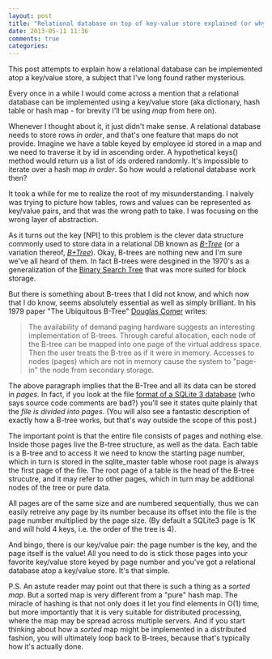 ```yaml
---
layout: post
title: "Relational database on top of key-value store explained (or why B-trees are cool)"
date: 2013-05-11 11:36
comments: true
categories: 
---
```


This post attempts to explain how a relational database can be
implemented atop a key/value store, a subject that I've long found
rather mysterious.

Every once in a while I would come across a mention that a relational
database can be implemented using a key/value store (aka dictionary,
hash table or hash map - for brevity I'll be using *map* from here on).

Whenever I thought about it, it just didn't make sense. A relational
database needs to store rows *in order*, and that's one feature that
maps do not provide. Imagine we have a table keyed by employee id
stored in a map and we need to traverse it by id in ascending order. A
hypothetical keys() method would return us a list of ids ordered
randomly. It's impossible to iterate over a hash map *in
order*. So how would a relational database work then?

It took a while for me to realize the root of my misunderstanding. I
naively was trying to picture how tables, rows and values can be
represented as key/value pairs, and that was the wrong path to take. I
was focusing on the wrong layer of abstraction. 

As it turns out the
key [NPI] to this problem is the clever data structure commonly used
to store data in a relational DB known as
*[B-Tree](http://en.wikipedia.org/wiki/B-tree)* (or a variation
thereof, *[B+Tree](http://en.wikipedia.org/wiki/B+tree)*). 
Okay, B-trees are nothing new and I'm sure we've all heard of them. In fact B-trees were 
desgined in the 1970's as a generalization of the
[Binary Search Tree](http://en.wikipedia.org/wiki/Binary_search_tree) that was 
more suited for block storage. 

But there is something about B-trees that I did not know, and which
now that I do know, seems absolutely essential as well as simply brilliant. In his 1979 paper "The
Ubiquitous B-Tree" [Douglas Comer](http://www.cs.purdue.edu/people/comer) writes: 

<blockquote> The availability of demand paging hardware suggests an
interesting implementation of B-trees.  Through careful allocation,
each node of the B-tree can be mapped into one page of the virtual
address space.  Then the user treats the B-tree as if it were in
memory.  Accesses to nodes (pages) which are not in memory cause the
system to "page-in" the node from secondary storage. </blockquote>

The above paragraph implies that the B-Tree and all its data can be
stored in *pages*. In fact, if you look at the file 
[format of a SQLite 3 database](http://www.sqlite.org/src/artifact/eecc84f02375b2bb7a44abbcbbe3747dde73edb2)
(who says source code comments are bad?) you'll see it states quite plainly  that the *file
is divided into pages*. (You will also see a fantastic description of exactly
how a B-tree works, but that's way outside the scope of this post.)

The important point is that the entire file consists of pages and
nothing else. Inside those pages live the B-tree structure, as well as
the data. Each table is a B-tree and to access it we need to know the
starting page number, which in turn is stored in the sqlite_master
table whose root page is always the first page of the file. The root
page of a table is the head of the B-tree strucutre, and it may refer
to other pages, which in turn may be additional nodes of the tree or
pure data.

All pages are of the same size and are numbered
sequentially, thus we can easily retreive any page by its number
because its offset into the file is the page number multiplied by the
page size. (By default a SQLite3 page is 1K and will hold 4 keys,
i.e. the order of the tree is 4).


And bingo, there is our key/value pair: the page number is the key,
and the page itself is the value! All you need to do is stick those
pages into your favorite key/value store keyed by page number and
you've got a relational database atop a key/value store. It's that
simple.

P.S. An astute reader may point out that there is such a thing as a
*sorted map*. But a sorted map is very different from a "pure" hash
map. The miracle of hashing is that not only does it let you find
elements in O(1) time, but more importantly that it is very suitable
for distributed processing, where the map may be spread across
multiple servers. And if you start thinking about how a *sorted* map
might be implemented in a distributed fashion, you will ultimately
loop back to B-trees, because that's typically how it's actually done.